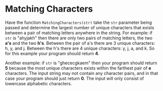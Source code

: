 # Matching Characters
Have the function ```MatchingCharacters(str)``` take the ```str``` parameter being passed and determine the largest number of unique characters that exists between a pair of matching letters anywhere in the string. For example: if ```str``` is "ahyjakh" then there are only two pairs of matching letters, the two **a's** and the two **h's**. Between the pair of a's there are 3 unique characters: h, y, and j. Between the h's there are 4 unique characters: y, j, a, and k. So for this example your program should return **4**. 

Another example: if ```str``` is "ghececgkaem" then your program should return **5** because the most unique characters exists within the farthest pair of **e** characters. The input string may not contain any character pairs, and in that case your program should just return **0**. The input will only consist of lowercase alphabetic characters. 
